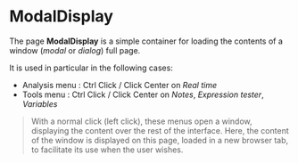 # ModalDisplay

The page **ModalDisplay** is a simple container for loading the contents of a window (*modal* or *dialog*) full page.

It is used in particular in the following cases:
- Analysis menu : Ctrl Click / Click Center on *Real time*
- Tools menu : Ctrl Click / Click Center on *Notes*, *Expression tester*, *Variables*

> With a normal click (left click), these menus open a window, displaying the content over the rest of the interface. Here, the content of the window is displayed on this page, loaded in a new browser tab, to facilitate its use when the user wishes.
